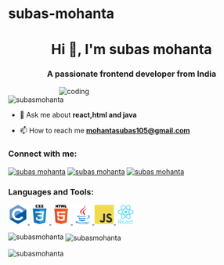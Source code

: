 # subas-mohanta
<h1 align="center">Hi 👋, I'm subas mohanta</h1>
<h3 align="center">A passionate frontend developer from India</h3> 

<img align="right" alt="coding" width="400" src="![WhatsApp Image 2025-04-05 at 14 16 06_cee3d18f](https://github.com/user-attachments/assets/d68f1521-0fb8-4db9-8444-920ebd675123)">



<p align="left"> <img src="https://komarev.com/ghpvc/?username=subasmohanta&label=Profile%20views&color=0e75b6&style=flat" alt="subasmohanta" /> </p>

- 💬 Ask me about **react,html and java**

- 📫 How to reach me **mohantasubas105@gmail.com**

<h3 align="left">Connect with me:</h3>
<p align="left">
<a href="https://linkedin.com/in/subas mohanta" target="blank"><img align="center" src="https://raw.githubusercontent.com/rahuldkjain/github-profile-readme-generator/master/src/images/icons/Social/linked-in-alt.svg" alt="subas mohanta" height="30" width="40" /></a>
<a href="https://fb.com/subas mohanta" target="blank"><img align="center" src="https://raw.githubusercontent.com/rahuldkjain/github-profile-readme-generator/master/src/images/icons/Social/facebook.svg" alt="subas mohanta" height="30" width="40" /></a>
<a href="https://instagram.com/subas mohanta" target="blank"><img align="center" src="https://raw.githubusercontent.com/rahuldkjain/github-profile-readme-generator/master/src/images/icons/Social/instagram.svg" alt="subas mohanta" height="30" width="40" /></a>
</p>

<h3 align="left">Languages and Tools:</h3>
<p align="left"> <a href="https://www.cprogramming.com/" target="_blank" rel="noreferrer"> <img src="https://raw.githubusercontent.com/devicons/devicon/master/icons/c/c-original.svg" alt="c" width="40" height="40"/> </a> <a href="https://www.w3schools.com/css/" target="_blank" rel="noreferrer"> <img src="https://raw.githubusercontent.com/devicons/devicon/master/icons/css3/css3-original-wordmark.svg" alt="css3" width="40" height="40"/> </a> <a href="https://www.w3.org/html/" target="_blank" rel="noreferrer"> <img src="https://raw.githubusercontent.com/devicons/devicon/master/icons/html5/html5-original-wordmark.svg" alt="html5" width="40" height="40"/> </a> <a href="https://www.java.com" target="_blank" rel="noreferrer"> <img src="https://raw.githubusercontent.com/devicons/devicon/master/icons/java/java-original.svg" alt="java" width="40" height="40"/> </a> <a href="https://developer.mozilla.org/en-US/docs/Web/JavaScript" target="_blank" rel="noreferrer"> <img src="https://raw.githubusercontent.com/devicons/devicon/master/icons/javascript/javascript-original.svg" alt="javascript" width="40" height="40"/> </a> <a href="https://reactjs.org/" target="_blank" rel="noreferrer"> <img src="https://raw.githubusercontent.com/devicons/devicon/master/icons/react/react-original-wordmark.svg" alt="react" width="40" height="40"/> </a> </p>

<p><img align="left" src="https://github-readme-stats.vercel.app/api/top-langs?username=subasmohanta&show_icons=true&locale=en&layout=compact" alt="subasmohanta" /></p>

<p>&nbsp;<img align="center" src="https://github-readme-stats.vercel.app/api?username=subasmohanta&show_icons=true&locale=en" alt="subasmohanta" /></p>

<p><img align="center" src="https://github-readme-streak-stats.herokuapp.com/?user=subasmohanta&" alt="subasmohanta" /></p>

